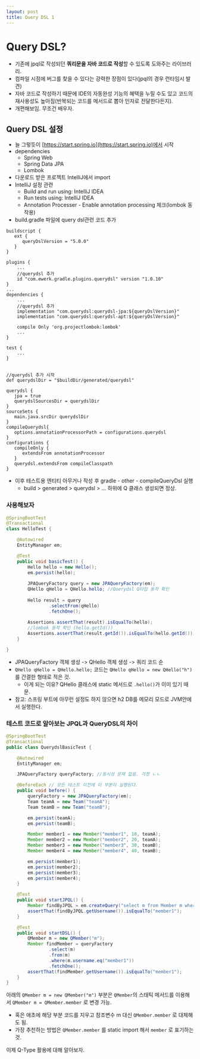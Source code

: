 ```yaml
---
layout: post
title: Query DSL 1
---
```


# Query DSL?

- 기존에 jpql로 작성되던 **쿼리문을 자바 코드로 작성**할 수 있도록 도와주는 라이브러리.
- 컴파일 시점에 버그를 찾을 수 있다는 강력한 장점이 있다(jpql의 경우 
런타임시 발견)
- 자바 코드로 작성하기 때문에 IDE의 자동완성 기능의 혜택을 누릴 수도 있고 코드의 재사용성도 높아짐(반복되는 코드를 메서드로 뽑아 인자로 전달한다든지).
- 개편해보임. 무조건 배우자.

## Query DSL 설정
- 늘 그렇듯이 [https://start.spring.io](https://start.spring.io)에서 시작
- dependencies
    - Spring Web
    - Spring Data JPA
    - Lombok
- 다운로드 받은 프로젝트 IntelliJ에서 import
- IntelliJ 설정 관련
    - Build and run using: IntelliJ IDEA
    - Run tests using: IntelliJ IDEA
    - Annotation Processer - Enable annotation processing 체크(lombok 동작용)
- build.gradle 파일에 query dsl관련 코드 추가
```
buildscript {
   ext {
      queryDslVersion = "5.0.0"
   }
}

plugins {
    ...
    //querydsl 추가
    id "com.ewerk.gradle.plugins.querydsl" version "1.0.10"
}
...
dependencies {
    ...
    //querydsl 추가
    implementation "com.querydsl:querydsl-jpa:${queryDslVersion}"
    implementation "com.querydsl:querydsl-apt:${queryDslVersion}"
    
    compile Only 'org.projectlombok:lombok'
    ...
}

test {
    ...
}


//querydsl 추가 시작
def querydslDir = "$buildDir/generated/querydsl"

querydsl {
   jpa = true
   querydslSourcesDir = querydslDir
}
sourceSets {
   main.java.srcDir querydslDir
}
compileQuerydsl{
   options.annotationProcessorPath = configurations.querydsl
}
configurations {
   compileOnly {
      extendsFrom annotationProcessor
   }
   querydsl.extendsFrom compileClasspath
}
```

- 이후 테스트용 엔티티 아무거나 작성 후 gradle - other - compileQueryDsl 실행
    - build > generated > querydsl > ... 하위에 Q 클래스 생성되면 정상.

### 사용해보자

```java
@SpringBootTest
@Transactional
class HelloTest {

    @Autowired
    EntityManager em;

    @Test
    public void basicTest() {
        Hello hello = new Hello();
        em.persist(hello);
        
        JPAQueryFactory query = new JPAQueryFactory(em);
        QHello qHello = QHello.hello; //Querydsl Q타입 동작 확인
        
        Hello result = query
                .selectFrom(qHello)
                .fetchOne();
        
        Assertions.assertThat(result).isEqualTo(hello);
        //lombok 동작 확인 (hello.getId())
        Assertions.assertThat(result.getId()).isEqualTo(hello.getId());
    }

}
```
- JPAQueryFactory 객체 생성 -> QHello 객체 생성 -> 쿼리 코드 순
- `QHello qHello = QHello.hello;` 코드는 `QHello qHello = new QHello("h")`를 간결한 형태로 적은 것.
    - 이게 되는 이유? QHello 클래스에 static 메서드로 `.hello()`가 이미 있기 때문.
- 참고: 스프링 부트에 아무런 설정도 하지 않으면 h2 DB를 메모리 모드로 JVM안에서 실행한다.

### 테스트 코드로 알아보는 JPQL과 QueryDSL의 차이

```java
@SpringBootTest
@Transactional
public class QuerydslBasicTest {

    @Autowired
    EntityManager em;

    JPAQueryFactory queryFactory; //동시성 문제 없음. 걱정 ㄴㄴ

    @BeforeEach // 모든 테스트 이전에 이 부분이 실행된다.
    public void before() {
        queryFactory = new JPAQueryFactory(em);
        Team teamA = new Team("teamA");
        Team teamB = new Team("teamB");

        em.persist(teamA);
        em.persist(teamB);

        Member member1 = new Member("member1", 10, teamA);
        Member member2 = new Member("member2", 20, teamA);
        Member member3 = new Member("member3", 30, teamB);
        Member member4 = new Member("member4", 40, teamB);

        em.persist(member1);
        em.persist(member2);
        em.persist(member3);
        em.persist(member4);
    }

    @Test
    public void startJPQL() {
        Member findByJPQL = em.createQuery("select m from Member m where m.username = :username", Member.class).setParameter("username", "member1").getSingleResult();
        assertThat(findByJPQL.getUsername()).isEqualTo("member1");
    }

    @Test
    public void startDSL() {
        QMember m = new QMember("m");
        Member findMember = queryFactory
                .select(m)
                .from(m)
                .where(m.username.eq("member1"))
                .fetchOne();
        assertThat(findMember.getUsername()).isEqualTo("member1");
    }
}

```

아래의 `QMember m = new QMember("m")` 부분은 `QMember`의 스태틱 메서드를 이용해서 `QMember m = QMember.member` 로 변경 가능.
- 혹은 애초에 해당 부분 코드를 지우고 참조변수 m 대신 `QMember.member` 로 대체해도 됨.
- 가장 추천하는 방법은 `QMember.member` 를 static import 해서 `member` 로 표기하는 것.

이제 Q-Type 활용에 대해 알아보자.